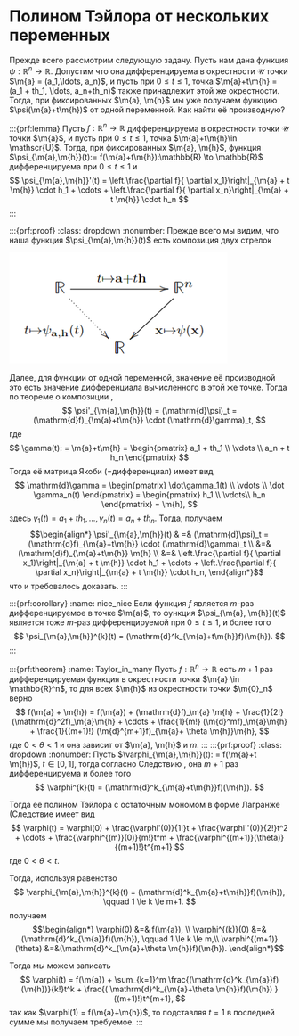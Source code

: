 # Полином Тэйлора от нескольких переменных

Прежде всего рассмотрим следующую задачу. Пусть нам дана функция $\psi:\mathbb{R}^n \to \mathbb{R}$. Допустим что она дифференцируема в окрестности $\mathscr{U}$ точки $\m{a} = (a_1,\ldots, a_n)$, и пусть при $0\le t \le 1$, точка $\m{a}+t\m{h} = (a_1 + th_1, \ldots, a_n+th_n)$ также принадлежит этой же окрестности. Тогда, при фиксированных $\m{a}, \m{h}$ мы уже получаем функцию $\psi(\m{a}+t\m{h})$ от одной переменной. Как найти её производную?

:::{prf:lemma}
Пусть $f:\mathbb{R}^n \to \mathbb{R}$ дифференцируема в окрестности точки $\mathscr{U}$ точки $\m{a}$, и пусть при $0\le t \le 1$, точка $\m{a}+t\m{h}\in \mathscr{U}$. Тогда, при фиксированных $\m{a}, \m{h}$, функция $\psi_{\m{a},\m{h}}(t):= f(\m{a}+t\m{h}):\mathbb{R} \to \mathbb{R}$ дифференцируема при $0 \le t \le 1$ и
$$
\psi_{\m{a},\m{h}}'(t) = \left.\frac{\partial f}{ \partial x_1}\right|_{\m{a} + t \m{h}} \cdot h_1 + \cdots + \left.\frac{\partial f}{ \partial x_n}\right|_{\m{a} + t \m{h}} \cdot h_n
$$
:::

:::{prf:proof}
:class: dropdown
:nonumber:
Прежде всего мы видим, что наша функция $\psi_{\m{a},\m{h}}(t)$ есть композиция двух стрелок

![Alt text](image-1.png)

Далее, для функции от одной переменной, значение её производной это есть значение дифференциала вычисленного в этой же точке. Тогда по теореме о композиции [](#d(FG)),
$$
\psi'_{\m{a},\m{h}}(t) = (\mathrm{d}\psi)_t = (\mathrm{d}f)_{\m{a}+t\m{h}} \cdot (\mathrm{d}\gamma)_t,
$$
где 
$$
\gamma(t): = \m{a}+t\m{h} = \begin{pmatrix}
a_1 + th_1 \\ \vdots \\ a_n + t h_n
\end{pmatrix}
$$
Тогда её матрица Якоби (=дифференциал) имеет вид
$$
\mathrm{d}\gamma = \begin{pmatrix}
\dot\gamma_1(t) \\ \vdots \\ \dot \gamma_n(t)
\end{pmatrix} = \begin{pmatrix}
h_1 \\ \vdots\\ h_n
\end{pmatrix} = \m{h},
$$
здесь $\gamma_1(t) = a_1 + th_1,\ldots, \gamma_n(t) = a_n+th_n.$
Тогда, получаем
$$\begin{align*}
\psi'_{\m{a},\m{h}}(t) & =& (\mathrm{d}\psi)_t = (\mathrm{d}f)_{\m{a}+t\m{h}} \cdot (\mathrm{d}\gamma)_t \\
&=& (\mathrm{d}f)_{\m{a}+t\m{h}} \m{h} \\
&=& \left.\frac{\partial f}{ \partial x_1}\right|_{\m{a} + t \m{h}} \cdot h_1 + \cdots + \left.\frac{\partial f}{ \partial x_n}\right|_{\m{a} + t \m{h}} \cdot h_n,
\end{align*}$$
что и требовалось доказать.
:::

:::{prf:corollary}
:name: nice_nice
Если функция $f$ является $m$-раз дифференцируемое в точке $\m{a}$, то функция $\psi_{\m{a}, \m{h}}(t)$ является тоже $m$-раз дифференцируемой при $0\le t \le 1$, и более того 
$$
\psi_{\m{a},\m{h}}^{k}(t) = (\mathrm{d}^k_{\m{a}+t\m{h}}f)(\m{h}).
$$
:::

:::{prf:theorem}
:name: Taylor_in_many
Пусть $f:\mathbb{R}^n \to \mathbb{R}$ есть $m+1$ раз дифференцируемая функция в окрестности точки $\m{a} \in \mathbb{R}^n$, то для всех $\m{h}$ из окрестности точки $\m{0}_n$ верно 
$$
f(\m{a} + \m{h}) = f(\m{a}) + (\mathrm{d}f)_\m{a} \m{h} + \frac{1}{2!} (\mathrm{d}^2f)_\m{a}\m{h} + \cdots + \frac{1}{m!} (\m{d}^mf)_\m{a}\m{h} + \frac{1}{(m+1)!} (\m{d}^{m+1}f)_{\m{a}+ \theta \m{h}}\m{h},
$$
где $0 < \theta < 1$ и она зависит от $\m{a}, \m{h}$ и $m$.
:::
:::{prf:proof}
:class: dropdown
:nonumber:
Пусть $\varphi_{\m{a},\m{h}}(t): = f(\m{a}+t \m{h})$, $t \in [0,1]$, тогда согласно Следствию [](#nice_nice), она $m+1$ раз дифференцируема и более того 
$$
\varphi^{k}(t) = (\mathrm{d}^k_{\m{a}+t\m{h}}f)(\m{h}).
$$

Тогда её полином Тэйлора с остаточным мономом в форме Лагранже (Следствие [](#monom_in_Langrange) имеет вид
$$
\varphi(t) = \varphi(0) + \frac{\varphi'(0)}{1!}t + \frac{\varphi''(0)}{2!}t^2 + \cdots + \frac{\varphi^{(m)}(0)}{m!}t^m + \frac{\varphi^{(m+1)}(\theta)}{(m+1)!}t^{m+1}
$$
где $0 < \theta < t.$

Тогда, используя равенство 
$$
\varphi_{\m{a},\m{h}}^{k}(t) = (\mathrm{d}^k_{\m{a}+t\m{h}}f)(\m{h}), \qquad 1 \le k \le m+1.
$$
получаем
$$\begin{align*}
\varphi(0) &=& f(\m{a}), \\
\varphi^{(k)}(0) &=& (\mathrm{d}^k_{\m{a}}f)(\m{h}), \qquad 1 \le k \le m,\\
\varphi^{(m+1)}(\theta) &=&(\mathrm{d}^k_{\m{a}+\theta \m{h}}f)(\m{h}).
\end{align*}$$

Тогда мы можем записать
$$
\varphi(t) = f(\m{a}) + \sum_{k=1}^m \frac{(\mathrm{d}^k_{\m{a}}f)(\m{h})}{k!}t^k + \frac{( \mathrm{d}^k_{\m{a}+\theta \m{h}}f)(\m{h}) }{(m+1)!}t^{m+1},
$$
так как $\varphi(1) = f(\m{a}+\m{h})$, то подставляя $t=1$ в последней сумме мы получаем требуемое.
:::